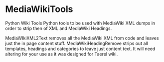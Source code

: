 # MediaWikiTools
Python Wiki Tools 
 Python tools to be used with MediaWiki XML dumps in order to strip then of XML and MediaWiki Headings.
 
 MediaWIkiXML2Text removes all the MediaWiki XML from code and leaves just the in page content stuff.
 MediaWikiHeadingRemove strips out all templates, headings and categories to leave just content text. It will need altering for your use as it was designed for Taerel wiki. 
